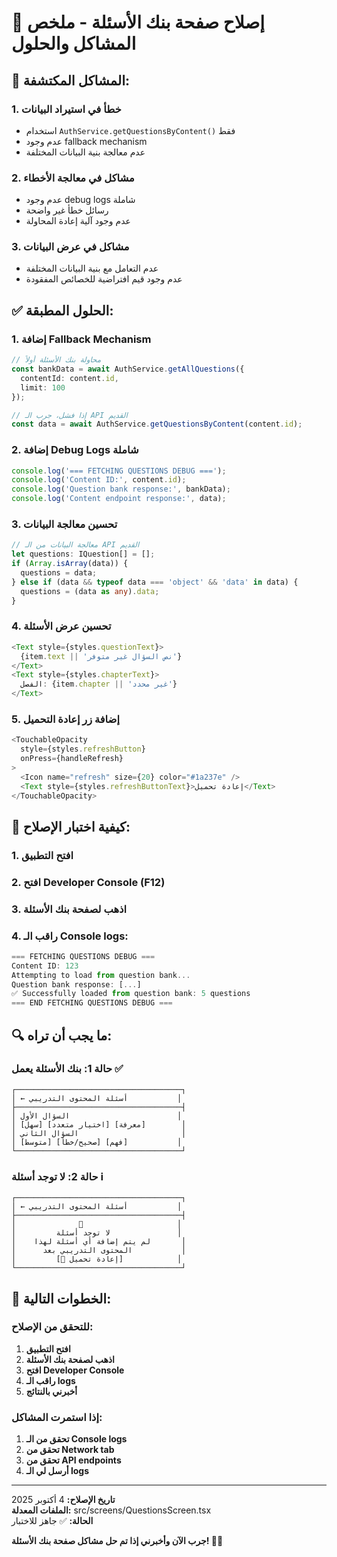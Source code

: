 # 🔧 إصلاح صفحة بنك الأسئلة - ملخص المشاكل والحلول

## 🎯 المشاكل المكتشفة:

### 1. **خطأ في استيراد البيانات**
- استخدام `AuthService.getQuestionsByContent()` فقط
- عدم وجود fallback mechanism
- عدم معالجة بنية البيانات المختلفة

### 2. **مشاكل في معالجة الأخطاء**
- عدم وجود debug logs شاملة
- رسائل خطأ غير واضحة
- عدم وجود آلية إعادة المحاولة

### 3. **مشاكل في عرض البيانات**
- عدم التعامل مع بنية البيانات المختلفة
- عدم وجود قيم افتراضية للخصائص المفقودة

## ✅ الحلول المطبقة:

### 1. **إضافة Fallback Mechanism**
```typescript
// محاولة بنك الأسئلة أولاً
const bankData = await AuthService.getAllQuestions({ 
  contentId: content.id,
  limit: 100
});

// إذا فشل، جرب الـ API القديم
const data = await AuthService.getQuestionsByContent(content.id);
```

### 2. **إضافة Debug Logs شاملة**
```typescript
console.log('=== FETCHING QUESTIONS DEBUG ===');
console.log('Content ID:', content.id);
console.log('Question bank response:', bankData);
console.log('Content endpoint response:', data);
```

### 3. **تحسين معالجة البيانات**
```typescript
// معالجة البيانات من الـ API القديم
let questions: IQuestion[] = [];
if (Array.isArray(data)) {
  questions = data;
} else if (data && typeof data === 'object' && 'data' in data) {
  questions = (data as any).data;
}
```

### 4. **تحسين عرض الأسئلة**
```typescript
<Text style={styles.questionText}>
  {item.text || 'نص السؤال غير متوفر'}
</Text>
<Text style={styles.chapterText}>
  الفصل: {item.chapter || 'غير محدد'}
</Text>
```

### 5. **إضافة زر إعادة التحميل**
```typescript
<TouchableOpacity 
  style={styles.refreshButton}
  onPress={handleRefresh}
>
  <Icon name="refresh" size={20} color="#1a237e" />
  <Text style={styles.refreshButtonText}>إعادة تحميل</Text>
</TouchableOpacity>
```

## 🚀 كيفية اختبار الإصلاح:

### 1. افتح التطبيق
### 2. افتح Developer Console (F12)
### 3. اذهب لصفحة بنك الأسئلة
### 4. راقب الـ Console logs:

```javascript
=== FETCHING QUESTIONS DEBUG ===
Content ID: 123
Attempting to load from question bank...
Question bank response: [...]
✅ Successfully loaded from question bank: 5 questions
=== END FETCHING QUESTIONS DEBUG ===
```

## 🔍 ما يجب أن تراه:

### حالة 1: بنك الأسئلة يعمل ✅
```
┌─────────────────────────────────────┐
│ ← أسئلة المحتوى التدريبي           │
├─────────────────────────────────────┤
│ السؤال الأول                        │
│ [سهل] [اختيار متعدد] [معرفة]        │
│ السؤال الثاني                       │
│ [متوسط] [صحيح/خطأ] [فهم]           │
└─────────────────────────────────────┘
```

### حالة 2: لا توجد أسئلة ℹ️
```
┌─────────────────────────────────────┐
│ ← أسئلة المحتوى التدريبي           │
├─────────────────────────────────────┤
│              📝                     │
│         لا توجد أسئلة               │
│    لم يتم إضافة أي أسئلة لهذا       │
│      المحتوى التدريبي بعد           │
│         [🔄 إعادة تحميل]            │
└─────────────────────────────────────┘
```

## 🎯 الخطوات التالية:

### للتحقق من الإصلاح:
1. **افتح التطبيق**
2. **اذهب لصفحة بنك الأسئلة**
3. **افتح Developer Console**
4. **راقب الـ logs**
5. **أخبرني بالنتائج**

### إذا استمرت المشاكل:
1. **تحقق من الـ Console logs**
2. **تحقق من Network tab**
3. **تحقق من API endpoints**
4. **أرسل لي الـ logs**

---

**تاريخ الإصلاح:** 4 أكتوبر 2025  
**الملفات المعدلة:** src/screens/QuestionsScreen.tsx  
**الحالة:** ✅ جاهز للاختبار

**جرب الآن وأخبرني إذا تم حل مشاكل صفحة بنك الأسئلة! 🔧✨**
